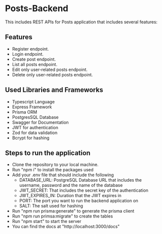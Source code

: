 # Posts-Backend

This includes REST APIs for Posts application that includes several features:

## Features

- Register endpoint.
- Login endpoint.
- Create post endpoint.
- List all posts endpoint.
- Edit only user-related posts endpoint.
- Delete only user-related posts endpoint.

## Used Libraries and Frameworks

- Typescript Language
- Express Framework
- Prisma ORM
- PostgresSQL Database
- Swagger for Documentation
- JWT for authentication
- Zod for data validation
- Bcrypt for hashing

## Steps to run the application

- Clone the repository to your local machine.
- Run "npm i" to install the packages used
- Add your .env file that should include the following
  - DATABASE_URL: PostgreSQL Database URL that includes the username, password and the name of the database
  - JWT_SECRET: That includes the secret key of the authentication
  - JWT_EXPIRES_IN: Duration that the JWT expires in
  - PORT: The port you want to run the backend application on
  - SALT: The salt used for hashing
- Run "npm run prisma:generate" to generate the prisma client
- Run "npm run primsa:migrate" to create the tables
- Run "npm start" to start the server
- You can find the docs at "http://localhost:3000/docs"
